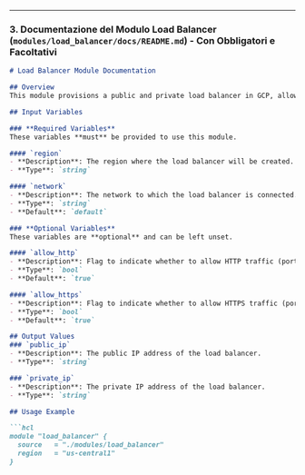 
---

### 3. **Documentazione del Modulo Load Balancer (`modules/load_balancer/docs/README.md`)** - Con Obbligatori e Facoltativi

```markdown
# Load Balancer Module Documentation

## Overview
This module provisions a public and private load balancer in GCP, allowing traffic to be distributed across backend services. You can configure forwarding rules and target pools for both the public and private load balancers.

## Input Variables

### **Required Variables**
These variables **must** be provided to use this module.

#### `region`
- **Description**: The region where the load balancer will be created.
- **Type**: `string`

#### `network`
- **Description**: The network to which the load balancer is connected.
- **Type**: `string`
- **Default**: `default`

### **Optional Variables**
These variables are **optional** and can be left unset.

#### `allow_http`
- **Description**: Flag to indicate whether to allow HTTP traffic (port 80) on the load balancer.
- **Type**: `bool`
- **Default**: `true`

#### `allow_https`
- **Description**: Flag to indicate whether to allow HTTPS traffic (port 443) on the load balancer.
- **Type**: `bool`
- **Default**: `true`

## Output Values
### `public_ip`
- **Description**: The public IP address of the load balancer.
- **Type**: `string`

### `private_ip`
- **Description**: The private IP address of the load balancer.
- **Type**: `string`

## Usage Example

```hcl
module "load_balancer" {
  source   = "./modules/load_balancer"
  region   = "us-central1"
}
